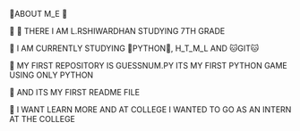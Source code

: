  🚀ABOUT M_E 🚀


 🚀 👋 THERE  I AM L.RSHIWARDHAN STUDYING 7TH GRADE 


 🚀 I AM CURRENTLY STUDYING 🐍PYTHON🐍, H_T_M_L AND 🐱GIT🐱 
  
  
 🚀 MY FIRST REPOSITORY IS GUESSNUM.PY ITS MY FIRST PYTHON GAME USING ONLY PYTHON


 🚀 AND ITS MY FIRST README FILE


 🚀 I WANT LEARN MORE AND AT COLLEGE I WANTED TO GO AS AN INTERN AT THE COLLEGE
